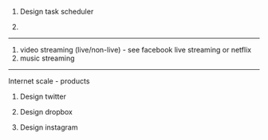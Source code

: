 

1. Design task scheduler

2. 
  --------

1. video streaming (live/non-live) - see facebook live streaming or netflix
2. music streaming

  ---

Internet scale - products 

1. Design twitter

2. Design dropbox

3. Design instagram



